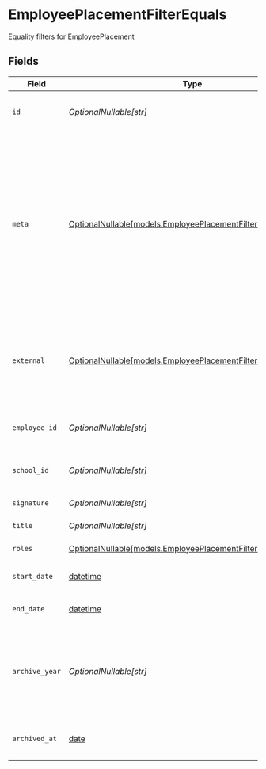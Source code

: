 # EmployeePlacementFilterEquals

Equality filters for EmployeePlacement


## Fields

| Field                                                                                                                                                                                  | Type                                                                                                                                                                                   | Required                                                                                                                                                                               | Description                                                                                                                                                                            | Example                                                                                                                                                                                |
| -------------------------------------------------------------------------------------------------------------------------------------------------------------------------------------- | -------------------------------------------------------------------------------------------------------------------------------------------------------------------------------------- | -------------------------------------------------------------------------------------------------------------------------------------------------------------------------------------- | -------------------------------------------------------------------------------------------------------------------------------------------------------------------------------------- | -------------------------------------------------------------------------------------------------------------------------------------------------------------------------------------- |
| `id`                                                                                                                                                                                   | *OptionalNullable[str]*                                                                                                                                                                | :heavy_minus_sign:                                                                                                                                                                     | Unique identifier for the EmployeePlacement                                                                                                                                            | 123e4567-e89b-12d3-a456-426614174000                                                                                                                                                   |
| `meta`                                                                                                                                                                                 | [OptionalNullable[models.EmployeePlacementFilterEqualsMeta]](../models/employeeplacementfilterequalsmeta.md)                                                                           | :heavy_minus_sign:                                                                                                                                                                     | Metadata information for the EmployeePlacement                                                                                                                                         | {<br/>"createdAt": "2024-01-15T10:30:00Z",<br/>"createdBy": "123e4567-e89b-12d3-a456-426614174000",<br/>"updatedAt": "2024-01-15T10:30:00Z",<br/>"updatedBy": "123e4567-e89b-12d3-a456-426614174000"<br/>} |
| `external`                                                                                                                                                                             | [OptionalNullable[models.EmployeePlacementFilterEqualsExternal]](../models/employeeplacementfilterequalsexternal.md)                                                                   | :heavy_minus_sign:                                                                                                                                                                     | External is a reusable object that can be used to store external information about the guardian from another system, used for third-party integration tracking.                        | {<br/>"sourceID": "example",<br/>"source": "example"<br/>}                                                                                                                             |
| `employee_id`                                                                                                                                                                          | *OptionalNullable[str]*                                                                                                                                                                | :heavy_minus_sign:                                                                                                                                                                     | The ID of the employee the placement belongs to                                                                                                                                        | 123e4567-e89b-12d3-a456-426614174000                                                                                                                                                   |
| `school_id`                                                                                                                                                                            | *OptionalNullable[str]*                                                                                                                                                                | :heavy_minus_sign:                                                                                                                                                                     | The ID of the school the placement belongs to                                                                                                                                          | 123e4567-e89b-12d3-a456-426614174000                                                                                                                                                   |
| `signature`                                                                                                                                                                            | *OptionalNullable[str]*                                                                                                                                                                | :heavy_minus_sign:                                                                                                                                                                     | The signature of the employee                                                                                                                                                          | example                                                                                                                                                                                |
| `title`                                                                                                                                                                                | *OptionalNullable[str]*                                                                                                                                                                | :heavy_minus_sign:                                                                                                                                                                     | The title of the employee                                                                                                                                                              | example                                                                                                                                                                                |
| `roles`                                                                                                                                                                                | [OptionalNullable[models.EmployeePlacementFilterEqualsRoles]](../models/employeeplacementfilterequalsroles.md)                                                                         | :heavy_minus_sign:                                                                                                                                                                     | The roles of the employee                                                                                                                                                              |                                                                                                                                                                                        |
| `start_date`                                                                                                                                                                           | [datetime](https://docs.python.org/3/library/datetime.html#datetime-objects)                                                                                                           | :heavy_minus_sign:                                                                                                                                                                     | The start date of the placement for the employee                                                                                                                                       | 2024-01-15                                                                                                                                                                             |
| `end_date`                                                                                                                                                                             | [datetime](https://docs.python.org/3/library/datetime.html#datetime-objects)                                                                                                           | :heavy_minus_sign:                                                                                                                                                                     | The end date of the placement for the employee                                                                                                                                         | 2024-01-15                                                                                                                                                                             |
| `archive_year`                                                                                                                                                                         | *OptionalNullable[str]*                                                                                                                                                                | :heavy_minus_sign:                                                                                                                                                                     | The year the placement was archived for the employee, in the format YYYY_YYYY where the first year is the autumn and the second year is the spring.                                    | example                                                                                                                                                                                |
| `archived_at`                                                                                                                                                                          | [date](https://docs.python.org/3/library/datetime.html#date-objects)                                                                                                                   | :heavy_minus_sign:                                                                                                                                                                     | The timestamp the placement was archived for the employee                                                                                                                              | 2024-01-15T10:30:00Z                                                                                                                                                                   |